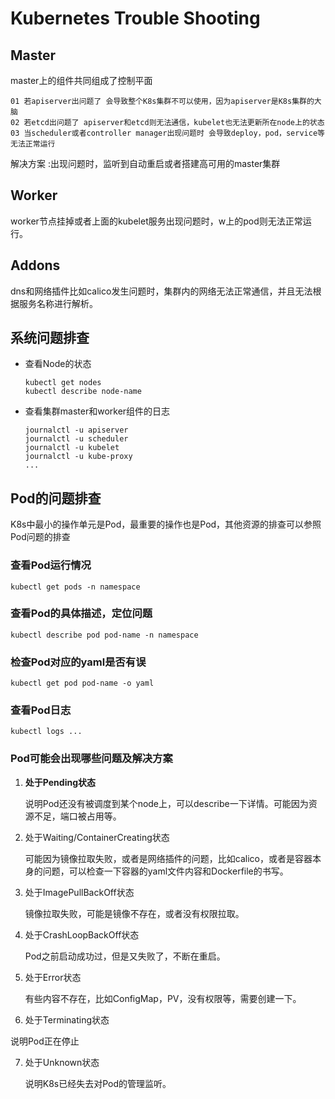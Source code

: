 # Kubernetes Trouble Shooting

## Master

master上的组件共同组成了控制平面

```
01 若apiserver出问题了 会导致整个K8s集群不可以使用，因为apiserver是K8s集群的大脑
02 若etcd出问题了 apiserver和etcd则无法通信，kubelet也无法更新所在node上的状态
03 当scheduler或者controller manager出现问题时 会导致deploy，pod，service等无法正常运行
```

解决方案 :出现问题时，监听到自动重启或者搭建高可用的master集群

## Worker

worker节点挂掉或者上面的kubelet服务出现问题时，w上的pod则无法正常运行。

## Addons

dns和网络插件比如calico发生问题时，集群内的网络无法正常通信，并且无法根据服务名称进行解析。

## 系统问题排查

- 查看Node的状态

  ```
  kubectl get nodes
  kubectl describe node-name
  ```

- 查看集群master和worker组件的日志

  ```
  journalctl -u apiserver 
  journalctl -u scheduler 
  journalctl -u kubelet 
  journalctl -u kube-proxy 
  ...
  ```

## Pod的问题排查

K8s中最小的操作单元是Pod，最重要的操作也是Pod，其他资源的排查可以参照Pod问题的排查

### 查看Pod运行情况

```
kubectl get pods -n namespace
```

### 查看Pod的具体描述，定位问题

```
kubectl describe pod pod-name -n namespace
```

### 检查Pod对应的yaml是否有误

```
kubectl get pod pod-name -o yaml
```

### 查看Pod日志

```
kubectl logs ...
```

### Pod可能会出现哪些问题及解决方案

1. **处于Pending状态** 

   说明Pod还没有被调度到某个node上，可以describe一下详情。可能因为资源不足，端口被占用等。

2. 处于Waiting/ContainerCreating状态

   可能因为镜像拉取失败，或者是网络插件的问题，比如calico，或者是容器本身的问题，可以检查一下容器的yaml文件内容和Dockerfile的书写。

3. 处于ImagePullBackOff状态

   镜像拉取失败，可能是镜像不存在，或者没有权限拉取。

4. 处于CrashLoopBackOff状态

   Pod之前启动成功过，但是又失败了，不断在重启。

5. 处于Error状态

   有些内容不存在，比如ConfigMap，PV，没有权限等，需要创建一下。

6.  处于Terminating状态

   说明Pod正在停止

7. 处于Unknown状态

   说明K8s已经失去对Pod的管理监听。